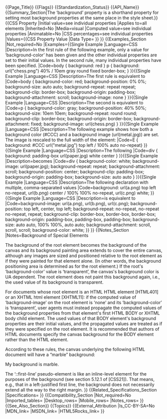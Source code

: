 {{Page_Title}}
{{Flags}}
{{Standardization_Status}}
{{API_Name}}
{{Summary_Section|The ‘background’ property is a shorthand property for setting most background properties at the same place in the style sheet.}}
{{CSS Property
|Initial value=see individual properties
|Applies to=all elements
|Inherited=No
|Media=visual
|Computed value=see individual properties
|Animatable=No
|CSS percentages=see individual properties
|Values={{CSS Property Value
|Data Type=<background-color> <background-position> <background-size> <background-repeat> <background-clip> <background-origin> <background-attachment> <background-image>
}}
}}
{{Examples_Section
|Not_required=No
|Examples={{Single Example
|Language=CSS
|Description=In the first rule of the following example, only a value for ‘background-color’ has been given and the other individual properties are set to their initial values. In the second rule, many individual properties have been specified.
|Code=body { background: red }
p { background: url("chess.png") 40% / 10em gray
       round fixed border-box; }
}}{{Single Example
|Language=CSS
|Description=The first rule is equivalent to
|Code=body {
    background-color: red;
    background-position: 0% 0%;
    background-size: auto auto;
    background-repeat: repeat repeat;
    background-clip: border-box;
    background-origin: padding-box;
    background-attachment: scroll;
    background-image: none }
}}{{Single Example
|Language=CSS
|Description=The second is equivalent to
|Code=p {
    background-color: gray;
    background-position: 40% 50%;
    background-size: 10em 10em;
    background-repeat: round round;
    background-clip: border-box;
    background-origin: border-box;
    background-attachment: fixed;
    background-image: url(chess.png) }
}}{{Single Example
|Language=CSS
|Description=The following example shows how both a background color (#CCC) and a background image (url(metal.jpg)) are set. The image is rescaled to the full width of the element:
|Code=E { background: #CCC url("metal.jpg") top left / 100% auto no-repeat}
}}{{Single Example
|Language=CSS
|Description=The following
|Code=div { background: padding-box url(paper.jpg) white center }
}}{{Single Example
|Description=becomes
|Code=div {
    background-color: white;
    background-image: url(paper.jpg);
    background-repeat: repeat;
    background-attachment: scroll;
    background-position: center;
    background-clip: padding-box;
    background-origin: padding-box;
    background-size: auto auto }
}}{{Single Example
|Language=CSS
|Description=The following declaration with multiple, comma-separated values
|Code=background: url(a.png) top left no-repeat,
            url(b.png) center / 100% 100% no-repeat,
            url(c.png) white;
}}{{Single Example
|Language=CSS
|Description=is equivalent to
|Code=background-image:      url(a.png),  url(b.png),          url(c.png);
background-position:   top left,    center,              top left;
background-repeat:     no-repeat,   no-repeat no-repeat, repeat;
background-clip:       border-box,  border-box,          border-box;
background-origin:     padding-box, padding-box,         padding-box;
background-size:       auto auto,   100% 100%,           auto auto;
background-attachment: scroll,      scroll,              scroll;
background-color:      white;
}}
}}
{{Notes_Section
|Notes=Background of Special Elements

The background of the root element becomes the background of the canvas and its background painting area extends to cover the entire canvas, although any images are sized and positioned relative to the root element as if they were painted for that element alone. (In other words, the background positioning area is determined as for the root element.) If the root's ‘background-color’ value is ‘transparent’, the canvas's background color is UA dependent. The root element does not paint this background again, i.e., the used value of its background is transparent.

For documents whose root element is an HTML HTML element [HTML401] or an XHTML html element [XHTML11]: if the computed value of ‘background-image’ on the root element is ‘none’ and its ‘background-color’ is ‘transparent’, user agents must instead propagate the computed values of the background properties from that element's first HTML BODY or XHTML body child element. The used values of that BODY element's background properties are their initial values, and the propagated values are treated as if they were specified on the root element. It is recommended that authors of HTML documents specify the canvas background for the BODY element rather than the HTML element.

According to these rules, the canvas underlying the following HTML document will have a “marble” background:

<!DOCTYPE html PUBLIC '-//W3C//DTD HTML 4.0//EN'
  >
<html>
  <head>
    <title>Setting the canvas background</title>
    <style type="text/css">
       body { background: url("http://example.org/marble.png") }
    </style>
  </head>
  <body>
    <p>My background is marble.</p>
  </body>
</html>
The ‘::first-line’ pseudo-element is like an inline-level element for the purposes of the background (see section 5.12.1 of [CSS21]). That means, e.g., that in a left-justified first line, the background does not necessarily extend all the way to the right margin.
}}
{{Related_Specifications_Section
|Specifications=
}}
{{Compatibility_Section
|Not_required=No
|Imported_tables=
|Desktop_rows=
|Mobile_rows=
|Notes_rows=
}}
{{See_Also_Section}}
{{Topics}}
{{External_Attribution
|Is_CC-BY-SA=No
|MDN_link=
|MSDN_link=
|HTML5Rocks_link=
}}